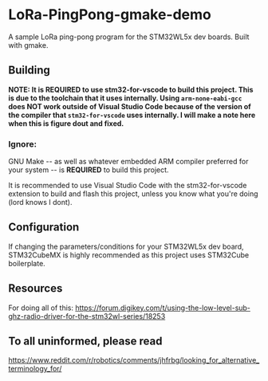 # LoRa-PingPong-gmake-demo
A sample LoRa ping-pong program for the STM32WL5x dev boards. Built with gmake. 

## Building
**NOTE: It is REQUIRED to use stm32-for-vscode to build this project. This is due to the
toolchain that it uses internally. Using `arm-none-eabi-gcc` does NOT work outside of
Visual Studio Code because of the version of the compiler that `stm32-for-vscode` uses
internally. I will make a note here when this is figure dout and fixed.**

### Ignore:
GNU Make -- as well as whatever embedded ARM compiler preferred for your
system -- is **REQUIRED** to build this project.

It is recommended to use Visual Studio Code with the stm32-for-vscode extension
to build and flash this project, unless you know what you're doing (lord knows
I dont).

## Configuration
If changing the parameters/conditions for your STM32WL5x dev board, STM32CubeMX is
highly recommended as this project uses STM32Cube boilerplate.

## Resources
For doing all of this: https://forum.digikey.com/t/using-the-low-level-sub-ghz-radio-driver-for-the-stm32wl-series/18253

## To all uninformed, please read
https://www.reddit.com/r/robotics/comments/jhfrbg/looking_for_alternative_terminology_for/

